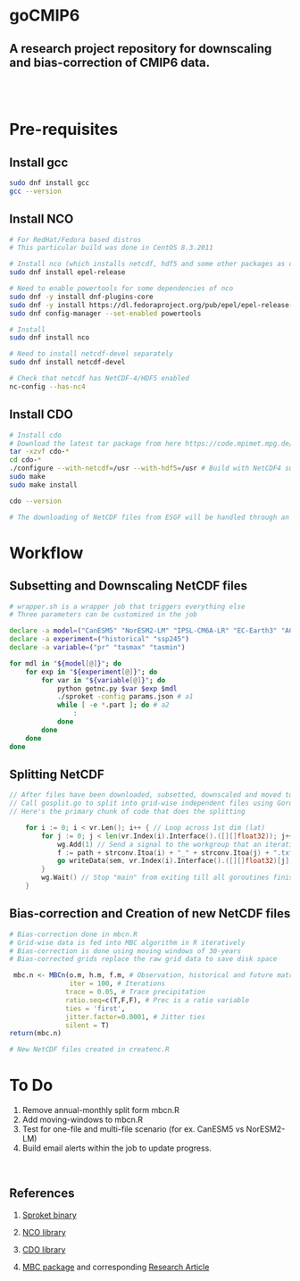 # goCMIP6

## A research project repository for downscaling and bias-correction of CMIP6 data.

<br/><br/>

# Pre-requisites


## Install gcc

```bash
sudo dnf install gcc
gcc --version
```

## Install NCO

```zsh
# For RedHat/Fedora based distros
# This particular build was done in CentOS 8.3.2011

# Install nco (which installs netcdf, hdf5 and some other packages as dependencies)
sudo dnf install epel-release

# Need to enable powertools for some dependencies of nco
sudo dnf -y install dnf-plugins-core
sudo dnf -y install https://dl.fedoraproject.org/pub/epel/epel-release-latest-8.noarch.rpm
sudo dnf config-manager --set-enabled powertools

# Install
sudo dnf install nco

# Need to install netcdf-devel separately
sudo dnf install netcdf-devel

# Check that netcdf has NetCDF-4/HDF5 enabled
nc-config --has-nc4
```

## Install CDO

```zsh
# Install cdo
# Download the latest tar package from here https://code.mpimet.mpg.de/projects/cdo/files
tar -xzvf cdo-*
cd cdo-*
./configure --with-netcdf=/usr --with-hdf5=/usr # Build with NetCDF4 support
sudo make
sudo make install

cdo --version

# The downloading of NetCDF files from ESGF will be handled through an existing binary here https://github.com/ESGF/sproket

```

# Workflow

## Subsetting and Downscaling NetCDF files

```zsh
# wrapper.sh is a wrapper job that triggers everything else
# Three parameters can be customized in the job

declare -a model=("CanESM5" "NorESM2-LM" "IPSL-CM6A-LR" "EC-Earth3" "ACCESS-CM2")
declare -a experiment=("historical" "ssp245")
declare -a variable=("pr" "tasmax" "tasmin")

for mdl in "${model[@]}"; do
	for exp in "${experiment[@]}"; do
		for var in "${variable[@]}"; do
			python getnc.py $var $exp $mdl
			./sproket -config params.json # a1
			while [ -e *.part ]; do # a2
				:
			done
		done
	done
done

```

## Splitting NetCDF

```go
// After files have been downloaded, subsetted, downscaled and moved to ncfiles/ directory
// Call gosplit.go to split into grid-wise independent files using Goroutines to feed into bias-correction process
// Here's the primary chunk of code that does the splitting

	for i := 0; i < vr.Len(); i++ { // Loop across 1st dim (lat)
		for j := 0; j < len(vr.Index(i).Interface().([][]float32)); j++ { // Loop across 2nd dim (lon)
			wg.Add(1) // Send a signal to the workgroup that an iteration has initiated
			f := path + strconv.Itoa(i) + "_" + strconv.Itoa(j) + ".txt"
			go writeData(sem, vr.Index(i).Interface().([][]float32)[j], f, &wg) // Write 3rd dim to file (time)
		}
		wg.Wait() // Stop "main" from exiting till all goroutines finish
	}
```

## Bias-correction and Creation of new NetCDF files

```R
# Bias-correction done in mbcn.R
# Grid-wise data is fed into MBC algorithm in R iteratively
# Bias-correction is done using moving windows of 30-years
# Bias-corrected grids replace the raw grid data to save disk space

 mbc.n <- MBCn(o.m, h.m, f.m, # Observation, historical and future matrix
               iter = 100, # Iterations
              trace = 0.05, # Trace precipitation
              ratio.seq=c(T,F,F), # Prec is a ratio variable
              ties = 'first',
              jitter.factor=0.0001, # Jitter ties
              silent = T)
return(mbc.n)

# New NetCDF files created in createnc.R
```

# To Do

1. Remove annual-monthly split form mbcn.R
2. Add moving-windows to mbcn.R
3. Test for one-file and multi-file scenario (for ex. CanESM5 vs NorESM2-LM)
4. Build email alerts within the job to update progress.

<br/>

## References

1. [Sproket binary](https://github.com/ESGF/sproket)

2. [NCO library](http://nco.sourceforge.net/)

3. [CDO library](https://code.mpimet.mpg.de/projects/cdo)

4. [MBC package](https://github.com/cran/MBC) and corresponding [Research Article](https://doi.org/10.1007/s00382-017-3580-6)

 
